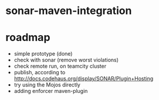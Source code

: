sonar-maven-integration
=======================

# roadmap #

* simple prototype (done)
* check with sonar (remove worst violations)
* check remote run, on teamcity cluster
* publish, according to http://docs.codehaus.org/display/SONAR/Plugin+Hosting
* try using the Mojos directly
* adding enforcer maven-plugin

